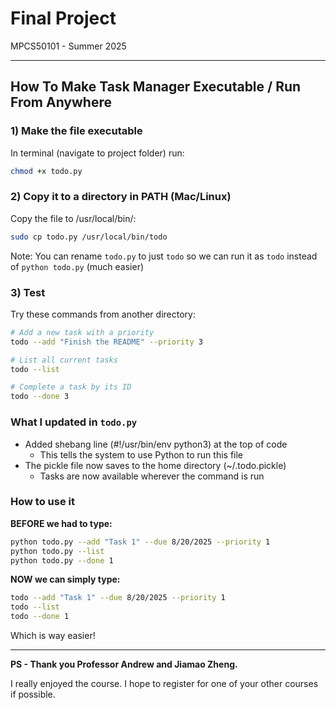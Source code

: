 # Final Project 
MPCS50101 - Summer 2025

---

## How To Make Task Manager Executable / Run From Anywhere

### 1) Make the file executable

In terminal (navigate to project folder) run:
```bash
chmod +x todo.py
``` 

### 2) Copy it to a directory in PATH (Mac/Linux)
Copy the file to /usr/local/bin/:
```bash
sudo cp todo.py /usr/local/bin/todo
```
Note: You can rename `todo.py` to just `todo` so we can run it as `todo` instead of `python todo.py` (much easier)

### 3) Test
Try these commands from another directory:
```bash
# Add a new task with a priority
todo --add "Finish the README" --priority 3

# List all current tasks
todo --list

# Complete a task by its ID
todo --done 3
```

### What I updated in `todo.py`
- Added shebang line (#!/usr/bin/env python3) at the top of code
    - This tells the system to use Python to run this file
- The pickle file now saves to the home directory (~/.todo.pickle) 
    - Tasks are now available wherever the command is run

### How to use it
**BEFORE we had to type:**
```bash
python todo.py --add "Task 1" --due 8/20/2025 --priority 1
python todo.py --list
python todo.py --done 1
```
**NOW we can simply type:**
```bash
todo --add "Task 1" --due 8/20/2025 --priority 1
todo --list
todo --done 1
```

Which is way easier!

--- 

**PS - Thank you Professor Andrew and Jiamao Zheng.**

I really enjoyed the course. I hope to register for one of your other courses if possible.
